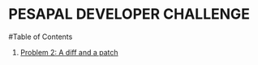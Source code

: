<h1>PESAPAL DEVELOPER CHALLENGE</h1>

#Table of Contents

1. [Problem 2: A diff and a patch](problem2/problem2.md)
